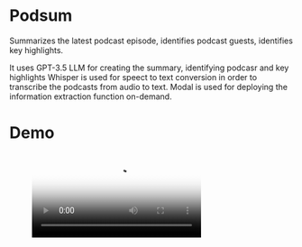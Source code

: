 # Podsum

Summarizes the latest podcast episode, identifies podcast guests, identifies key highlights.

It uses GPT-3.5 LLM for creating the summary, identifying podcasr and key highlights
Whisper is used for speect to text conversion in order to transcribe the podcasts from audio to text.
Modal is used for deploying the information extraction function on-demand.

# Demo

<!-- blank line -->
<figure class="video_container">
  <video controls="true" allowfullscreen="true" poster="assets/image.png">
    <source src="assets/podcast-demo.webm" type="video/webm">
  </video>
</figure>
<!-- blank line -->


